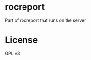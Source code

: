rocreport
=================

Part of rocreport that runs on the server

License
================
GPL v3
